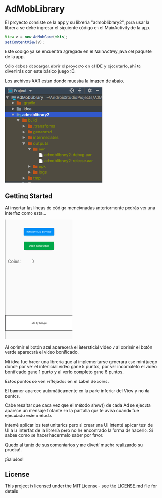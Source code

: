 # AdMobLibrary
 
El proyecto consiste de la app y su librería "admoblibrary2", para usar la librería se debe ingresar el siguiente código en el MainActivity de la app.

```java
View v = new AdMobGame(this);
setContentView(v);
```
Este código ya se encuentra agregado en el MainActiviy.java del paquete de la app.

Sólo debes descargar, abrir el proyecto en el IDE y ejecutarlo, ahí te divertirás con este básico juego :D.

Los archivos AAR estan donde muestra la imagen de abajo.

![Alt text](https://github.com/Layoneth/AdMobLibrary/blob/master/HOla.png)
        
## Getting Started

Al insertar las líneas de código mencionadas anteriormente podrás ver una interfaz como esta...

![Alt text](https://github.com/Layoneth/AdMobLibrary/blob/master/movil.png)

Al oprimir el botón azul aparecerá el intersticial video y al oprimir el botón verde aparecerá el video bonificado.

Mi idea fue hacer una librería que al implementarse generara ese mini juego donde por ver el interticial video gane 5 puntos, por ver incompleto el video bonificado gane 1 punto y al verlo completo gane 6 puntos.

Estos puntos se ven reflejados en el Label de coins.

El banner aparece automáticamente en la parte inferior del View y no da puntos.

Cabe resaltar que cada vez que el método show() de cada Ad se ejecuta aparece un mensaje flotante en la pantalla que te avisa cuando fue ejecutado este método.

Intenté aplicar los test unitarios pero al crear una UI intenté aplicar test de UI a la interfaz de la librería pero no he encontrado la forma de hacerlo. Si saben como se hacer hacermelo saber por favor.

Quedo al tanto de sus comentarios y me divertí mucho realizando su prueba!.

¡Saludos!

## License

This project is licensed under the MIT License - see the [LICENSE.md](LICENSE.md) file for details
